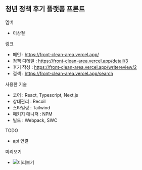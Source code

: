 ## 청년 정책 후기 플랫폼 프론트

멤버

- 이상철

링크

- 메인 : https://front-clean-area.vercel.app/
- 정첵 디테일 : https://front-clean-area.vercel.app/detail/3
- 후기 작성 : https://front-clean-area.vercel.app/writereview/2
- 검색 : https://front-clean-area.vercel.app/search

사용한 기술

- 코어 : React, Typescript, Next.js
- 상태관리 : Recoil
- 스타일링 : Tailwind
- 패키지 매니저 : NPM
- 빌드 : Webpack, SWC

TODO

- api 연결

미리보기

- ![미리보기](https://img1.daumcdn.net/thumb/R1280x0/?scode=mtistory2&fname=https%3A%2F%2Fblog.kakaocdn.net%2Fdn%2FbOQdaQ%2FbtsjmCNz67Q%2FVRO7keISJjz2g7Snc0dOnk%2Fimg.png)

